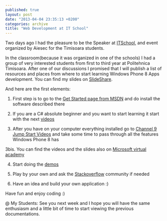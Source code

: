 ```yaml
---
published: true
layout: post
date: "2013-04-04 23:35:13 +0200"
categories: archive
title: "Web Development at IT School"
---
```


Two days ago I had the pleasure to be the Speaker at [ITSchool][1], and event organized by Aiesec for the Timisoara students.

In the classroom(because it was organized in one of the schools) I had a group of very interested students from first to third year at Politehnica Timisoara. After one of our discussions I promised that I will publish a list of resources and places from where to start learning Windows Phone 8 Apps development. You can find my slides on [SlideShare][2].

And here are the first elements:

1. First step is to go to the [Get Started page from MSDN][3] and do install the software described there

2. If you are a C# absolute beginner and you want to start learning it start with the next [videos][4]

3. After you have on your computer everything installed go to [Channel 9 Jump Start Videos][5] and take some time to pass through all the features Windows Phone 8 has

3bis. You can find the videos and the slides also on [Microsoft virtual academy][6]

4. Start doing the [demos][7]

5.  Play by your own and ask the [Stackoverflow][8] community if needed

6. Have an idea and build your own application :)

Have fun and enjoy coding :)



@ My Students: See you next week and I hope you will have the same enthusiasm and a little bit of time to start viewing the previous documentations.

[1]:http://mela.ro/it-school/
[2]:http://www.slideshare.net/melaniadanciu/windows-phone-8-apps
[3]:http://msdn.microsoft.com/en-us/library/windowsphone/develop/jj714071(v=vs.105).aspx
[4]:http://channel9.msdn.com/Series/C-Sharp-Fundamentals-Development-for-Absolute-Beginners
[5]:http://channel9.msdn.com/Series/Building-Apps-for-Windows-Phone-8-Jump-Start/Building-Apps-for-Windows-Phone-8-Jump-Start-01a-Introducing-Windows-Phone-8-Development-Part-1
[6]:http://www.microsoftvirtualacademy.com/training-courses/windows-phone-8-apps-development-jumpstart
[7]:http://code.msdn.microsoft.com/wpapps/
[8]:http://stackoverflow.com/questions/tagged/windows-phone-8
